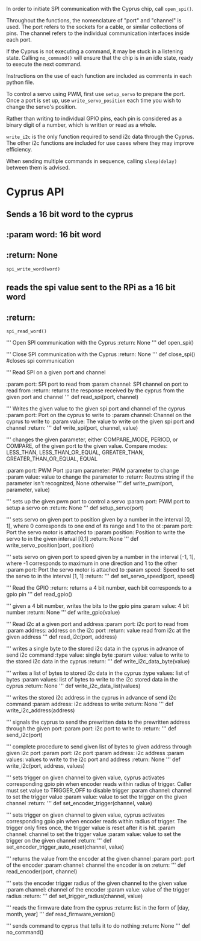 In order to initiate SPI communication with the Cyprus chip, call `open_spi()`.

Throughout the functions, the nomenclature of "port" and "channel" is used. The port refers to the sockets for a cable,
or similar collections of pins. The channel refers to the individual communication interfaces inside each port.

If the Cyprus is not executing a command, it may be stuck in a listening state. Calling `no_command()` will ensure that
the chip is in an idle state, ready to execute the next command.

Instructions on the use of each function are included as comments in each python file.

To control a servo using PWM, first use `setup_servo` to prepare the port. Once a port is set up, use 
`write_servo_position` each time you wish to change the servo's position.

Rather than writing to individual GPIO pins, each pin is considered as a binary digit of a number, which is written or
read as a whole.

`write_i2c` is the only function required to send i2c data through the Cyprus. The other i2c functions are included for
use cases where they may improve efficiency.

When sending multiple commands in sequence, calling `sleep(delay)` between them is advised.

# Cyprus API

## Sends a 16 bit word to the cyprus
## :param word: 16 bit word
## :return: None
`spi_write_word(word)`

## reads the spi value sent to the RPi as a 16 bit word
## :return:
`spi_read_word()`

'''
Open SPI communication with the Cyprus
:return: None
'''
def open_spi()

'''
Close SPI communication with the Cyprus
:return: None
'''
def close_spi() #closes spi communication

'''
Read SPI on a given port and channel

:param port: SPI port to read from
:param channel: SPI channel on port to read from
:return: returns the response received by the cyprus from the given port and channel
'''
def read_spi(port, channel)

'''
Writes the given value to the given spi port and channel of the cyprus
:param port: Port on the cyprus to write to
:param channel: Channel on the cyprus to write to
:param value: The value to write on the given spi port and channel
:return:
'''
def write_spi(port, channel, value)

'''
changes the given parameter, either COMPARE_MODE, PERIOD, or COMPARE,
of the given port to the given value. Compare modes: LESS_THAN, LESS_THAN_OR_EQUAL, GREATER_THAN, GREATER_THAN_OR_EQUAL, EQUAL

:param port: PWM Port
:param parameter: PWM parameter to change
:param value: value to change the parameter to
:return: Reutrns string if the parameter isn't recognized, None otherwise
'''
def write_pwm(port, parameter, value)

'''
sets up the given pwm port to control a servo
:param port: PWM port to setup a servo on
:return: None
'''
def setup_servo(port)
	
'''
sets servo on given port to position given by a number in the interval [0, 1], where 0 corresponds to one end of its range and 1 to the ot
:param port: Port the servo motor is attached to
:param position: Position to write the servo to in the given interval [0,1]
:return: None
'''
def write_servo_position(port, position)
	
'''
sets servo on given port to speed given by a number in the interval [-1, 1], where -1 corresponds to maximum in one direction and 1 to the other
:param port: Port the servo motor is attached to
:param speed: Speed to set the servo to in the interval [1, 1]
:return:
'''
def set_servo_speed(port, speed)

'''
Read the GPIO
:return: returns a 4 bit number, each bit corresponds to a gpio pin
'''
def read_gpio()

'''
given a 4 bit number, writes the bits to the gpio pins
:param value: 4 bit number
:return: None
'''
def write_gpio(value)

'''
Read i2c at a given port and address
:param port: i2c port to read from
:param address: address on the i2c port
:return: value read from i2c at the given address
'''
def read_i2c(port, address)

'''
writes a single byte to the stored i2c data in the cyprus in advance of send i2c command
:type value: single byte
:param value: value to write to the stored i2c data in the cyprus
:return:
'''
def write_i2c_data_byte(value)
    
'''
writes a list of bytes to stored i2c data in the cyprus
:type values: list of bytes
:param values: list of bytes to write to the i2c stored data in the cyprus
:return: None
'''
def write_i2c_data_list(values)

'''
writes the stored i2c address in the cyprus in advance of send i2c command
:param address: i2c address to write
:return: None
'''
def write_i2c_address(address)

'''
signals the cyprus to send the prewritten data to the prewritten address through the given port
:param port: i2c port to write to
:return:
'''
def send_i2c(port)
    
'''
complete procedure to send given list of bytes to given address through given i2c port
:param port: i2c port
:param address: i2c address
:param values: values to write to the i2c port and address
:return: None
'''
def write_i2c(port, address, values)
    
'''
sets trigger on given channel to given value, cyprus activates corresponding gpio pin when encoder reads
within radius of trigger. Caller must set value to TRIGGER_OFF to disable trigger
:param channel: channel to set the trigger value
:param value: value to set the trigger on the given channel
:return:
'''
def set_encoder_trigger(channel, value)

'''
sets trigger on given channel to given value, cyprus activates corresponding gpio pin when encoder reads
within radius of trigger. The trigger only fires once, the trigger value is reset after it is hit.
:param channel: channel to set the trigger value
:param value: value to set the trigger on the given channel
:return:
'''
def set_encoder_trigger_auto_reset(channel, value)

'''
returns the value from the encoder at the given channel
:param port: port of the encoder
:param channel: channel the encoder is on
:return:
'''
def read_encoder(port, channel)

'''
sets the encoder trigger radius of the given channel to the given value
:param channel: channel of the encoder
:param value: value of the trigger radius
:return:
'''
def set_trigger_radius(channel, value)

'''
reads the firmware date from the cyprus
:return: list in the form of [day, month, year]
'''
def read_firmware_version()
	
'''
sends command to cyprus that tells it to do nothing
:return: None
'''
def no_command()
